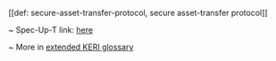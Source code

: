 [[def: secure-asset-transfer-protocol, secure asset-transfer protocol]]

~ Spec-Up-T link: <a href='https://weboftrust.github.io/WOT-terms/docs/glossary/secure-asset-transfer-protocol'>here</a>

~ More in <a href="https://weboftrust.github.io/WOT-terms/docs/glossary/secure-asset-transfer-protocol">extended KERI glossary</a>

